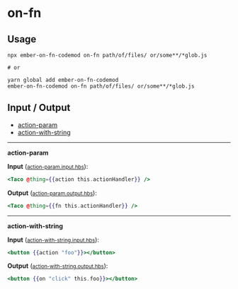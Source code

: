 # on-fn

## Usage

```
npx ember-on-fn-codemod on-fn path/of/files/ or/some**/*glob.js

# or

yarn global add ember-on-fn-codemod
ember-on-fn-codemod on-fn path/of/files/ or/some**/*glob.js
```

## Input / Output

<!--FIXTURES_TOC_START-->
* [action-param](#action-param)
* [action-with-string](#action-with-string)
<!--FIXTURES_TOC_END-->

<!--FIXTURES_CONTENT_START-->
---
<a id="action-param">**action-param**</a>

**Input** (<small>[action-param.input.hbs](transforms/on-fn/__testfixtures__/action-param.input.hbs)</small>):
```hbs
<Taco @thing={{action this.actionHandler}} />
```

**Output** (<small>[action-param.output.hbs](transforms/on-fn/__testfixtures__/action-param.output.hbs)</small>):
```hbs
<Taco @thing={{fn this.actionHandler}} />
```
---
<a id="action-with-string">**action-with-string**</a>

**Input** (<small>[action-with-string.input.hbs](transforms/on-fn/__testfixtures__/action-with-string.input.hbs)</small>):
```hbs
<button {{action "foo"}}></button>
```

**Output** (<small>[action-with-string.output.hbs](transforms/on-fn/__testfixtures__/action-with-string.output.hbs)</small>):
```hbs
<button {{on "click" this.foo}}></button>
```
<!--FIXTURES_CONTENT_END-->
